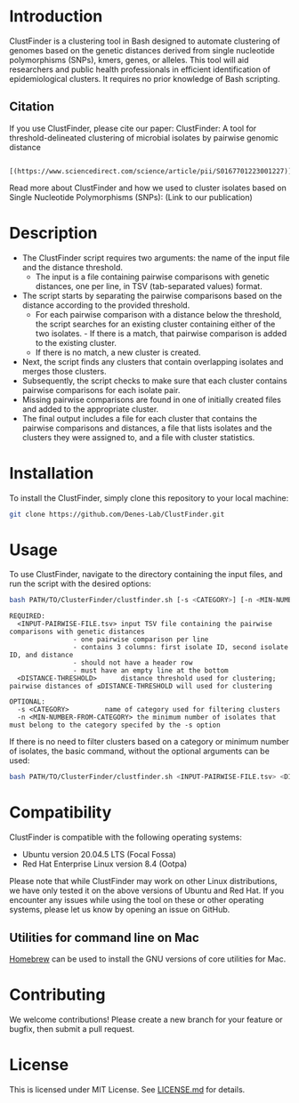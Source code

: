 # Introduction
ClustFinder is a clustering tool in Bash designed to automate clustering of genomes based on the genetic distances derived from single nucleotide polymorphisms (SNPs), kmers, genes, or alleles. This tool will aid researchers and public health professionals in efficient identification of epidemiological clusters. It requires no prior knowledge of Bash scripting.

## Citation

If you use ClustFinder, please cite our paper: 
ClustFinder: A tool for threshold-delineated clustering of microbial isolates by pairwise genomic distance 
``` 

[(https://www.sciencedirect.com/science/article/pii/S0167701223001227)]

```
Read more about ClustFinder and how we used to cluster isolates based on Single Nucleotide Polymorphisms (SNPs): (Link to our publication)

# Description
- The ClustFinder script requires two arguments: the name of the input file and the distance threshold. 
   - The input is a file containing pairwise comparisons with genetic distances, one per line, in TSV (tab-separated values) format. 
- The script starts by separating the pairwise comparisons based on the distance according to the provided threshold. 
   - For each pairwise comparison with a distance below the threshold, the script searches for an existing cluster containing either of the two isolates.      - If there is a match, that pairwise comparison is added to the existing cluster. 
   - If there is no match, a new cluster is created. 
 - Next, the script finds any clusters that contain overlapping isolates and merges those clusters. 
 - Subsequently, the script checks to make sure that each cluster contains pairwise comparisons for each isolate pair. 
 - Missing pairwise comparisons are found in one of initially created files and added to the appropriate cluster. 
 - The final output includes a file for each cluster that contains the pairwise comparisons and distances, a file that lists isolates and the clusters they were assigned to, and a file with cluster statistics.




# Installation
To install the ClustFinder, simply clone this repository to your local machine:

```bash
git clone https://github.com/Denes-Lab/ClustFinder.git
```

# Usage
To use ClustFinder, navigate to the directory containing the input files, and run the script with the desired options:
```bash
bash PATH/TO/ClusterFinder/clustfinder.sh [-s <CATEGORY>] [-n <MIN-NUMBER-FROM-CATEGORY>] <INPUT-PAIRWISE-FILE.tsv> <DISTANCE-THRESHOLD> 
```

```
REQUIRED:  
  <INPUT-PAIRWISE-FILE.tsv>	input TSV file containing the pairwise comparisons with genetic distances  
				- one pairwise comparison per line  
				- contains 3 columns: first isolate ID, second isolate ID, and distance  
				- should not have a header row  
				- must have an empty line at the bottom  
  <DISTANCE-THRESHOLD>		distance threshold used for clustering; pairwise distances of ≤DISTANCE-THRESHOLD will used for clustering  

OPTIONAL:  
  -s <CATEGORY>			name of category used for filtering clusters  
  -n <MIN-NUMBER-FROM-CATEGORY>	the minimum number of isolates that must belong to the category specifed by the -s option  
```

If there is no need to filter clusters based on a category or minimum number of isolates, the basic command, without the optional arguments can be used: 
```bash 
bash PATH/TO/ClusterFinder/clustfinder.sh <INPUT-PAIRWISE-FILE.tsv> <DISTANCE-THRESHOLD>  
```


# Compatibility
ClustFinder is compatible with the following operating systems:
  - Ubuntu version 20.04.5 LTS (Focal Fossa)
  - Red Hat Enterprise Linux version 8.4 (Ootpa) 

Please note that while ClustFinder may work on other Linux distributions, we have only tested it on the above versions of Ubuntu and Red Hat. If you encounter any issues while using the tool on these or other operating systems, please let us know by opening an issue on GitHub.

## Utilities for command line on Mac
[Homebrew](https://brew.sh/) can be used to install the GNU versions of core utilities for Mac.


# Contributing
We welcome contributions! Please create a new branch for your feature or bugfix, then submit a pull request.


# License
This is licensed under MIT License. See [LICENSE.md](https://github.com/Denes-Lab/ClustFinder/blob/main/LICENSE.md) for details. 
